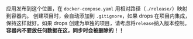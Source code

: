 应用发布到这个位置，在 `docker-compose.yaml` 用相对路径（`./release/`）映射到容器内。
创建项目时，会自动添加到 `.gitignore`，如果 drops 在项目内集成，保持这样就好。如果 drops 创建为单独的项目，请考虑将`release`纳入版本控制。
**容器内不要放任何数据在这，同步时会被删除的！！**